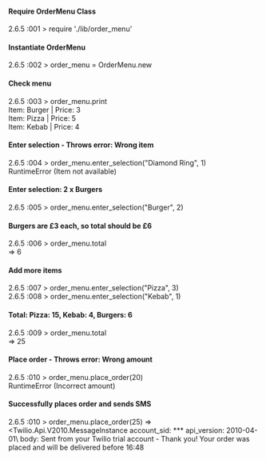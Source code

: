 #### Require OrderMenu Class
2.6.5 :001 > require './lib/order_menu'

#### Instantiate OrderMenu
2.6.5 :002 > order_menu = OrderMenu.new

#### Check menu
2.6.5 :003 > order_menu.print\
Item: Burger | Price: 3\
Item: Pizza | Price: 5\
Item: Kebab | Price: 4

#### Enter selection - Throws error: Wrong item
2.6.5 :004 > order_menu.enter_selection("Diamond Ring", 1)\
RuntimeError (Item not available)

#### Enter selection: 2 x Burgers
2.6.5 :005 > order_menu.enter_selection("Burger", 2)

#### Burgers are £3 each, so total should be £6
2.6.5 :006 > order_menu.total\
 => 6 

#### Add more items
2.6.5 :007 > order_menu.enter_selection("Pizza", 3)\
2.6.5 :008 > order_menu.enter_selection("Kebab", 1)

#### Total: Pizza: 15, Kebab: 4, Burgers: 6
2.6.5 :009 > order_menu.total\
 => 25 

#### Place order - Throws error: Wrong amount
2.6.5 :010 > order_menu.place_order(20)\
RuntimeError (Incorrect amount)

#### Successfully places order and sends SMS
2.6.5 :010 > order_menu.place_order(25)
 => <Twilio.Api.V2010.MessageInstance account_sid: *** api_version: 2010-04-01\ 
body: Sent from your Twilio trial account - Thank you! Your order was placed and will be delivered before 16:48